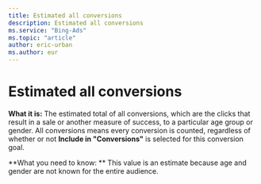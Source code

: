 ```yaml
---
title: Estimated all conversions
description: Estimated all conversions
ms.service: "Bing-Ads"
ms.topic: "article"
author: eric-urban
ms.author: eur
---
```


# Estimated all conversions

**What it is:**    The estimated total of all conversions, which are the clicks that result in a sale or another measure of success, to a particular age group or gender. All conversions means every conversion is counted, regardless of whether or not **Include in "Conversions"** is selected for this conversion goal.

**What you need to know: **    This value is an estimate because age and gender are not known for the entire audience.


